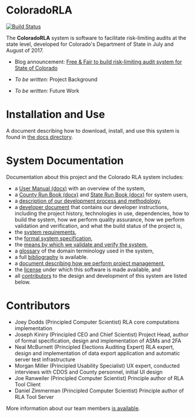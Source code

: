 ColoradoRLA
===========

[![Build Status](https://travis-ci.org/FreeAndFair/ColoradoRLA.svg?branch=master)](https://travis-ci.org/FreeAndFair/ColoradoRLA)

The **ColoradoRLA** system is software to facilitate risk-limiting
audits at the state level, developed for Colorado's Department of
State in July and August of 2017.

* Blog announcement: [Free & Fair to build risk-limiting audit system for State of Colorado](http://freeandfair.us/blog/risk-limiting-audits/)

* *To be written:* Project Background

* *To be written:* Future Work

Installation and Use
====================

A document describing how to download, install, and use this system is
found in [the docs directory](docs/15_installation.md).

System Documentation
====================

Documentation about this project and the Colorado RLA system includes:
* a [User Manual (docx)](docs/user_manual.docx)
  with an overview of the system,
* a [County Run Book (docx)](docs/county_runbook.docx) and
  [State Run Book (docx)](docs/sos_runbook.docx) for system users,
* a [description of our development process and methodology](docs/35_methodology.md),
* a [developer document](docs/25_developer.md) that contains our
  developer instructions, including the project history, technologies
  in use, dependencies, how to build the system, how we perform
  quality assurance, how we perform validation and verification, and
  what the build status of the project is,
* the [system requirements](docs/50_requirements.md),
* the [formal system specification](docs/55_specification.md),
* the [means by which we validate and verify the system](docs/40_v_and_v.md),
* a [glossary](docs/89_glossary.md) of the domain terminology used in
  the system,
* a full [bibliography](docs/99_bibliography.md) is available.
* a [document describing how we perform project management](docs/30_project_management.md),
* the [license](LICENSE.md) under which this software is made available,
  and
* all [contributors](#contributors) to the design and development of
  this system are listed below.

Contributors
============

* Joey Dodds (Principled Computer Scientist) RLA core computations
  implementation
* Joseph Kiniry (Principled CEO and Chief Scientist) Project Head,
  author of formal specification, design and implementation of ASMs
  and 2FA
* Neal McBurnett (Principled Elections Auditing Expert) RLA expert,
  design and implementation of data export application
  and automatic server test infrastructure
* Morgan Miller (Principled Usability Specialist) UX expert, conducted
  interviews with CDOS and County personnel, initial UI design
* Joe Ranweiler (Principled Computer Scientist) Principle author of
  RLA Tool Client
* Daniel Zimmerman (Principled Computer Scientist) Principle author of
  RLA Tool Server

More information about our team members [is available](docs/70_team.md).
